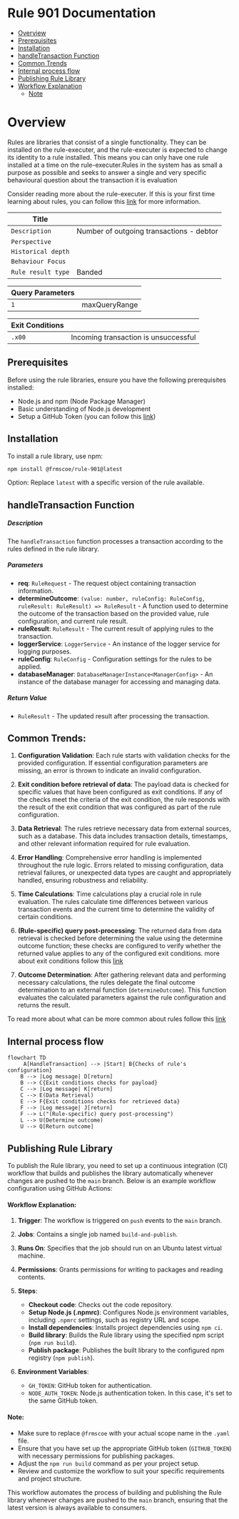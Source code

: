 # Rule 901 Documentation

- [Overview](#overview)
- [Prerequisites](#prerequisites)
- [Installation](#installation)
- [handleTransaction Function](#handletransaction-function)
- [Common Trends](#common-trends)
- [Internal process flow](#internal-process-flow)
- [Publishing Rule Library](#publishing-rule-library)
- [Workflow Explanation](#workflow-explanation)
   - [Note](#note)

# Overview
Rules are libraries that consist of a single functionality. They can be installed on the rule-executer, and the rule-executer is expected to change its identity to a rule installed. This means you can only have one rule installed at a time on the rule-executer.Rules in the system has as small a purpose as possible and seeks to answer a single and very specific behavioural question about the transaction it is evaluation

Consider reading more about the rule-executer. If this is your first time learning about rules, you can follow this [link](https://github.com/frmscoe/rule-executer/blob/dev/README.md)
 for more information.

| Title |  |
| ------ | ------ |
| `Description` | Number of outgoing transactions - debtor |
| `Perspective` |  |
| `Historical depth` |  |
| `Behaviour Focus` |  |
| `Rule result type` | Banded |

| Query Parameters |  |
| ------ | ------ |
| `1` | maxQueryRange |


| Exit Conditions |  |
| ------ | ------ |
| `.x00` | Incoming transaction is unsuccessful |


## Prerequisites
Before using the rule libraries, ensure you have the following prerequisites installed:
- Node.js and npm (Node Package Manager)
- Basic understanding of Node.js development
- Setup a GitHub Token (you can follow this [link](https://github.com/frmscoe/docs/blob/dev/Knowledge-Articles/How-To-Use-.npmrc-To-Hide-Secrets.md))

## Installation
To install a rule library, use npm:

```bash
npm install @frmscoe/rule-901@latest 
```

Option: Replace `latest` with a specific version of the rule available.


## handleTransaction Function
##### Description
The `handleTransaction` function processes a transaction according to the rules defined in the rule library.

##### Parameters
- **req**: `RuleRequest` - The request object containing transaction information.
- **determineOutcome**: `(value: number, ruleConfig: RuleConfig, ruleResult: RuleResult) => RuleResult` - A function used to determine the outcome of the transaction based on the provided value, rule configuration, and current rule result.
- **ruleResult**: `RuleResult` - The current result of applying rules to the transaction.
- **loggerService**: `LoggerService` - An instance of the logger service for logging purposes.
- **ruleConfig**: `RuleConfig` - Configuration settings for the rules to be applied.
- **databaseManager**: `DatabaseManagerInstance<ManagerConfig>` - An instance of the database manager for accessing and managing data.

##### Return Value
- `RuleResult` - The updated result after processing the transaction.


## Common Trends:
1. **Configuration Validation**: Each rule starts with validation checks for the provided configuration. If essential configuration parameters are missing, an error is thrown to indicate an invalid configuration.

2. **Exit condition before retrieval of data**: The payload data is checked for specific values that have been configured as exit conditions. If any of the checks meet the criteria of the exit condition, the rule responds with the result of the exit condition that was configured as part of the rule configuration.

3. **Data Retrieval**: The rules retrieve necessary data from external sources, such as a database. This data includes transaction details, timestamps, and other relevant information required for rule evaluation.

4. **Error Handling**: Comprehensive error handling is implemented throughout the rule logic. Errors related to missing configuration, data retrieval failures, or unexpected data types are caught and appropriately handled, ensuring robustness and reliability.

5. **Time Calculations**: Time calculations play a crucial role in rule evaluation. The rules calculate time differences between various transaction events and the current time to determine the validity of certain conditions.

6. **(Rule-specific) query post-processing**: The returned data from data retrieval is checked before determining the value using the determine outcome function; these checks are configured to verify whether the returned value applies to any of the configured exit conditions. more about exit conditions follow this [link](https://github.com/frmscoe/docs/blob/main/Technical/Processors/Rule-Processors/standard-rule-processor-exit-and-error-conditions.md)

7. **Outcome Determination**: After gathering relevant data and performing necessary calculations, the rules delegate the final outcome determination to an external function (`determineOutcome`). This function evaluates the calculated parameters against the rule configuration and returns the result.

To read more about what can be more common about rules follow this [link](https://github.com/frmscoe/docs/blob/main/Product/rule-processor-overview.md)

## Internal process flow
```mermaid
flowchart TD
     A[HandleTransaction] --> |Start| B{Checks of rule's configuration}
    B --> |Log message| D[return]
    B --> C{Exit conditions checks for payload}
    C --> |Log message| K[return]
    C --> E(Data Retrieval)
    E --> F{Exit conditions checks for retrieved data}
    F --> |Log message| J[return]
    F --> L("(Rule-specific) query post-processing")
    L --> U(Determine outcome)
    U --> Q[Return outcome]    

```

## Publishing Rule Library

To publish the Rule library, you need to set up a continuous integration (CI) workflow that builds and publishes the library automatically whenever changes are pushed to the `main` branch. Below is an example workflow configuration using GitHub Actions:


#### Workflow Explanation:

1. **Trigger**: The workflow is triggered on `push` events to the `main` branch.

2. **Jobs**: Contains a single job named `build-and-publish`.

3. **Runs On**: Specifies that the job should run on an Ubuntu latest virtual machine.

4. **Permissions**: Grants permissions for writing to packages and reading contents.

5. **Steps**:
   - **Checkout code**: Checks out the code repository.
   - **Setup Node.js (.npmrc)**: Configures Node.js environment variables, including `.npmrc` settings, such as registry URL and scope.
   - **Install dependencies**: Installs project dependencies using `npm ci`.
   - **Build library**: Builds the Rule library using the specified npm script (`npm run build`).
   - **Publish package**: Publishes the built library to the configured npm registry (`npm publish`).

6. **Environment Variables**:
   - `GH_TOKEN`: GitHub token for authentication.
   - `NODE_AUTH_TOKEN`: Node.js authentication token. In this case, it's set to the same GitHub token.

#### Note:
- Make sure to replace `@frmscoe` with your actual scope name in the `.yaml` file.
- Ensure that you have set up the appropriate GitHub token (`GITHUB_TOKEN`) with necessary permissions for publishing packages.
- Adjust the `npm run build` command as per your project setup.
- Review and customize the workflow to suit your specific requirements and project structure.

This workflow automates the process of building and publishing the Rule library whenever changes are pushed to the `main` branch, ensuring that the latest version is always available to consumers.

  